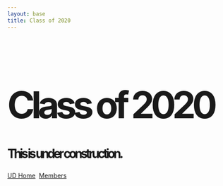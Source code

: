 ```yaml
---
layout: base
title: Class of 2020
---
```


<h1 style="font-size:600%; font-weight:bold; letter-spacing:-8px;">Class of 2020</h1><br>
<h2 style="font-size:200%; letter-spacing:-4px; margin-top:-30px;">This is under construction.</h2>
<a href="{{ site.baseurl }}/index1.html" alt="Under Development, homepage!">UD Home</a>&nbsp;&nbsp;<a href="{{ site.baseurl }}/class/" alt="Class of 2020, who they are?">Members</a>

